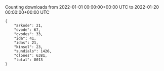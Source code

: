 
Counting downloads from 2022-01-01 00:00:00+00:00 UTC to 2022-01-20 00:00:00+00:00 UTC

```
{
    "arkode": 21,
    "cvode": 67,
    "cvodes": 33,
    "ida": 41,
    "idas": 21,
    "kinsol": 23,
    "sundials": 1426,
    "clones": 6381,
    "total": 8013
}
```
